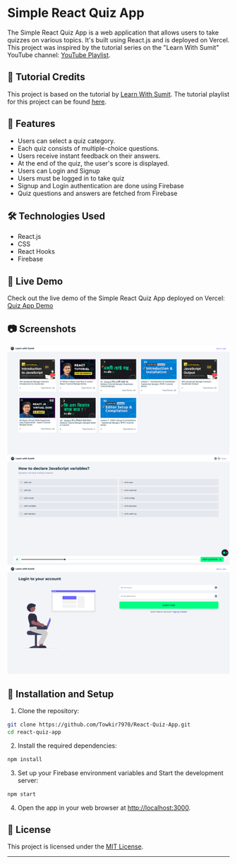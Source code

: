 # Simple React Quiz App

The Simple React Quiz App is a web application that allows users to take quizzes on various topics. It's built using React.js and is deployed on Vercel. This project was inspired by the tutorial series on the "Learn With Sumit" YouTube channel: [YouTube Playlist](https://www.youtube.com/watch?v=W3zMJxCUJAA&list=PLHiZ4m8vCp9M6HVQv7a36cp8LKzyHIePr&index=30).

## 📝 Tutorial Credits

This project is based on the tutorial by [Learn With Sumit](https://www.youtube.com/@LearnwithSumit). The tutorial playlist for this project can be found [here](https://www.youtube.com/watch?v=W3zMJxCUJAA&list=PLHiZ4m8vCp9M6HVQv7a36cp8LKzyHIePr&index=30).

## 🚀 Features

- Users can select a quiz category.
- Each quiz consists of multiple-choice questions.
- Users receive instant feedback on their answers.
- At the end of the quiz, the user's score is displayed.
- Users can Login and Signup
- Users must be logged in to take quiz
- Signup and Login authentication are done using Firebase
- Quiz questions and answers are fetched from Firebase

## 🛠️ Technologies Used

- React.js
- CSS
- React Hooks
- Firebase

## 🚀 Live Demo

Check out the live demo of the Simple React Quiz App deployed on Vercel: [Quiz App Demo](https://quiz-app-eight-ecru.vercel.app/)

## 📷 Screenshots

![Quiz Home](https://github.com/Towkir7970/React-Quiz-App/blob/master/screenshots/homepage.png)
![Quiz Question](https://github.com/Towkir7970/React-Quiz-App/blob/master/screenshots/quiz.png)
![Quiz Login](https://github.com/Towkir7970/React-Quiz-App/blob/master/screenshots/login.png)

## 📝 Installation and Setup

1. Clone the repository:

```bash
git clone https://github.com/Towkir7970/React-Quiz-App.git
cd react-quiz-app
```

2. Install the required dependencies:

```bash
npm install
```

3. Set up your Firebase environment variables and Start the development server:

```bash
npm start
```

4. Open the app in your web browser at [http://localhost:3000](http://localhost:3000).

## 📄 License

This project is licensed under the [MIT License](LICENSE).

---
